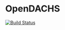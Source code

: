 # OpenDACHS
[![Build Status](https://travis-ci.org/PascalinDeZO/OpenDACHS.svg?branch=master)](https://travis-ci.org/PascalinDeZO/OpenDACHS)